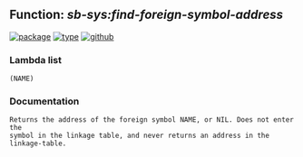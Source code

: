 ## Function: ***sb-sys:find-foreign-symbol-address***
[![package](https://img.shields.io/badge/Package-SB--SYS-5f9ea0.svg?style=social&colorA=999999)](../) [![type](https://img.shields.io/badge/Type-Function-5f9ea0.svg?style=social&colorA=999999)](../#function) [![github](https://img.shields.io/badge/GitHub-View_the_source-5f9ea0.svg?style=social&colorA=999999&logo=github)](https://github.com/sbcl/sbcl/blob/master/src/code/foreign.lisp/) 
### Lambda list
```
(NAME)
```
### Documentation
```
Returns the address of the foreign symbol NAME, or NIL. Does not enter the
symbol in the linkage table, and never returns an address in the linkage-table.
```
